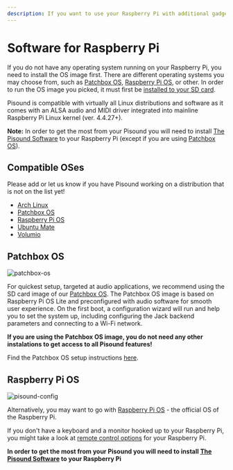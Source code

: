 ```yaml
---
description: If you want to use your Raspberry Pi with additional gadgets, such as Pisound, or install some programs to it, you need to install an OS image first.
---
```


# Software for Raspberry Pi

If you do not have any operating system running on your Raspberry Pi, you need to install the OS image first. There are different operating systems you may choose from, such as [Patchbox OS](#patchbox-os), [Raspberry Pi OS](#raspberry-pi-os), or other. In order to run the OS image you picked, it must first be <a href="https://blokas.io/patchbox-os/docs/install-os-to-sd-card/" target="_blank">installed to your SD card</a>.

Pisound is compatible with virtually all Linux distributions and software as it comes with an ALSA audio and MIDI driver integrated into mainline Raspberry Pi Linux kernel (ver. 4.4.27+). 

**Note:** In order to get the most from your Pisound you will need to install [The Pisound Software](the-pisound-software.md) to your Raspberry Pi (except if you are using <a href="https://blokas.io/patchbox-os/" target="_blank">Patchbox OS</a>).

## Compatible OSes

Please add or let us know if you have Pisound working on a distribution that is not on the list yet!

- <a href="https://www.archlinux.org/" target="_blank">Arch Linux</a>
- <a href="https://blokas.io/patchbox-os/" target="_blank">Patchbox OS</a>
- <a href="https://www.raspberrypi.org/downloads/raspberry-pi-os/" target="_blank">Raspberry Pi OS</a>
- <a href="https://ubuntu-mate.org/raspberry-pi/" target="_blank">Ubuntu Mate</a>
- <a href="https://volumio.org/" target="_blank">Volumio</a>

## Patchbox OS

![patchbox-os](https://blokas.io/patchbox-os/images/1.png)

For quickest setup, targeted at audio applications, we recommend using the SD card image of our <a href="https://blokas.io/patchbox-os/" target="_blank">Patchbox OS</a>. The Patchbox OS image is based on Raspberry Pi OS Lite and preconfigured with audio software for smooth user experience. On the first boot, a configuration wizard will run and help you to set the system up, including configuring the Jack backend parameters and connecting to a Wi-Fi network. 

**If you are using the Patchbox OS image, you do not need any other instalations to get access to all Pisound features!**

Find the Patchbox OS setup instructions <a href="https://blokas.io/patchbox-os/docs/" target="_blank">here</a>.

## Raspberry Pi OS

![pisound-config](https://raw.githubusercontent.com/wiki/BlokasLabs/pisound-docs/images/pisound-config.png)

Alternatively, you may want to go with <a href="https://www.raspberrypi.org/downloads/raspberry-pi-os/" target="_blank">Raspberry Pi OS</a> - the official OS of the Raspberry Pi.

If you don't have a keyboard and a monitor hooked up to your Raspberry Pi, you might take a look at <a href="https://blokas.io/patchbox-os/docs/remote-control/" target="_blank">remote control options</a> for your Raspberry Pi. 

**In order to get the most from your Pisound you will need to install [The Pisound Software](the-pisound-software.md) to your Raspberry Pi**
